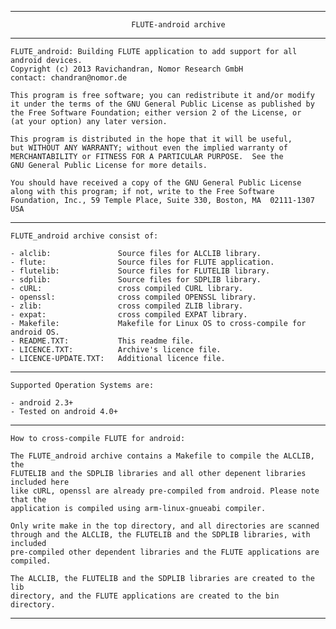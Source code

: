 ------------------------------------------------------------------------------------

                               FLUTE-android archive

------------------------------------------------------------------------------------
    FLUTE_android: Building FLUTE application to add support for all android devices.
    Copyright (c) 2013 Ravichandran, Nomor Research GmbH
    contact: chandran@nomor.de

    This program is free software; you can redistribute it and/or modify  
    it under the terms of the GNU General Public License as published by
    the Free Software Foundation; either version 2 of the License, or
    (at your option) any later version.

    This program is distributed in the hope that it will be useful,
    but WITHOUT ANY WARRANTY; without even the implied warranty of
    MERCHANTABILITY or FITNESS FOR A PARTICULAR PURPOSE.  See the
    GNU General Public License for more details.

    You should have received a copy of the GNU General Public License
    along with this program; if not, write to the Free Software
    Foundation, Inc., 59 Temple Place, Suite 330, Boston, MA  02111-1307  USA

-----------------------------------------------------------------------------------

    FLUTE_android archive consist of:

    - alclib:				Source files for ALCLIB library.
    - flute:				Source files for FLUTE application.
    - flutelib:				Source files for FLUTELIB library.
    - sdplib:				Source files for SDPLIB library.
    - cURL:					cross compiled CURL library.
    - openssl:				cross compiled OPENSSL library.
    - zlib:					cross compiled ZLIB library.
    - expat:				cross compiled EXPAT library.
    - Makefile:				Makefile for Linux OS to cross-compile for android OS.
    - README.TXT:			This readme file.
    - LICENCE.TXT:			Archive's licence file.
    - LICENCE-UPDATE.TXT:	Additional licence file.
	
------------------------------------------------------------------------------------

    Supported Operation Systems are:

    - android 2.3+
    - Tested on android 4.0+	

------------------------------------------------------------------------------------

    How to cross-compile FLUTE for android:

    The FLUTE_android archive contains a Makefile to compile the ALCLIB, the
    FLUTELIB and the SDPLIB libraries and all other depenent libraries included here
    like cURL, openssl are already pre-compiled from android. Please note that the
    application is compiled using arm-linux-gnueabi compiler. 

    Only write make in the top directory, and all directories are scanned
    through and the ALCLIB, the FLUTELIB and the SDPLIB libraries, with included
    pre-compiled other dependent libraries and the FLUTE applications are compiled.

    The ALCLIB, the FLUTELIB and the SDPLIB libraries are created to the lib 
    directory, and the FLUTE applications are created to the bin directory.
	
------------------------------------------------------------------------------------
